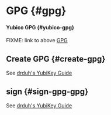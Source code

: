 # GPG {#gpg}

#### Yubico GPG {#yubico-gpg}
FIXME: link to above
[GPG](#yubico-gpg)

## Create GPG  {#create-gpg}
See [drduh's YubiKey Guide](https://github.com/drduh/YubiKey-Guide)

## sign {#sign-gpg-gpg}
See [drduh's YubiKey Guide](https://github.com/drduh/YubiKey-Guide)


